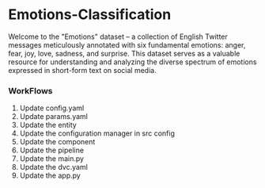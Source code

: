 # Emotions-Classification
Welcome to the "Emotions" dataset – a collection of English Twitter messages meticulously annotated with six fundamental emotions: anger, fear, joy, love, sadness, and surprise. This dataset serves as a valuable resource for understanding and analyzing the diverse spectrum of emotions expressed in short-form text on social media.


### WorkFlows 
1. Update config.yaml
2. Update params.yaml
3. Update the entity
4. Update the configuration manager in src config
5. Update the component 
6. Update the pipeline
7. Update the main.py
8. Update the dvc.yaml
9. Update the app.py
